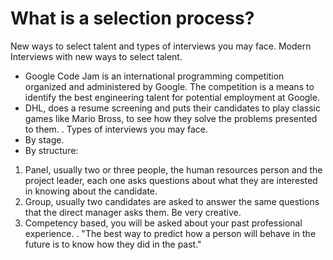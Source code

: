 # What is a selection process?
New ways to select talent and types of interviews you may face.
Modern Interviews with new ways to select talent.
- Google Code Jam is an international programming competition organized and administered by Google. The competition is a means to identify the best engineering talent for potential employment at Google.
- DHL, does a resume screening and puts their candidates to play classic games like Mario Bross, to see how they solve the problems presented to them.
.
Types of interviews you may face.
- By stage.
- By structure:
1. Panel, usually two or three people, the human resources person and the project leader, each one asks questions about what they are interested in knowing about the candidate.
2. Group, usually two candidates are asked to answer the same questions that the direct manager asks them. Be very creative.
3.	Competency based, you will be asked about your past professional experience.
.
"The best way to predict how a person will behave in the future is to know how they did in the past."

